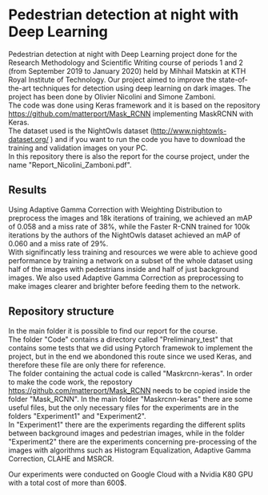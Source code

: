 # Pedestrian detection at night with Deep Learning
Pedestrian detection at night with Deep Learning project done for the Research Methodology and Scientific Writing course of periods 1 and 2 (from September 2019 to January 2020) held by Mihhail Matskin at KTH Royal Institute of Technology. 
Our project aimed to improve the state-of-the-art techniques for detection using deep learning on dark images.
The project has been done by Olivier Nicolini and Simone Zamboni. <br/>
The code was done using Keras framework and it is based on the repository https://github.com/matterport/Mask_RCNN implementing MaskRCNN with Keras. <br/>
The dataset used is the NightOwls dataset (http://www.nightowls-dataset.org/ ) and if you want to run the code you have to download the training and validation images on your PC. <br/>
In this repository there is also the report for the course project, under the name "Report_Nicolini_Zamboni.pdf". <br/>

## Results
Using Adaptive Gamma Correction with Weighting Distribution to preprocess the images and 18k iterations of training, we achieved an mAP of 0.058 and a miss rate of 38%, while the Faster R-CNN trained for 100k iterations by the authors of the NightOwls dataset achieved an mAP of 0.060 and a miss rate of 29%. <br/>
With signifincatly less training and resources we were able to achieve good performance by training a network on a subset of the whole dataset using half of the images with pedestrians inside and half of just background images. We also used Adaptive Gamma Correction as preprocessing to make images clearer and brighter before feeding them to the network.

## Repository structure
In the main folder it is possible to find our report for the course. <br/>
The folder "Code" contains a directory called "Preliminary_test" that contains some tests that we did using Pytorch framewok to implement the project, but in the end we abondoned this route since we used Keras, and therefore these file are only there for reference. <br/>
The folder containing the actual code is called "Maskrcnn-keras". In order to make the code work, the repostory https://github.com/matterport/Mask_RCNN needs to be copied inside the folder "Mask_RCNN". In the main folder "Maskrcnn-keras" there are some useful files, but the only necessary files for the experiments are in the folders "Experiment1" and "Experiment2". <br/>
In "Experiment1" there are the experiments regarding the different splits between background images and pedestrian images, while in the folder "Experiment2" there are the experiments concerning pre-processing of the images with algorithms such as Histogram Equalization, Adaptive Gamma Correction, CLAHE and MSRCR. <br/>

Our experiments were conducted on Google Cloud with a Nvidia K80 GPU with a total cost of more than 600$.
